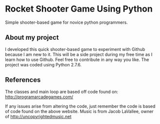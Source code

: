 # Rocket Shooter Game Using Python
Simple shooter-based game for novice python programmers.

## About my project
I developed this quick shooter-based game to experiment with Github because I am new to it. This will be a side project during
my free time as I learn how to use Github. Feel free to contribute in any way you like. The project was coded using Python 2.7.6.

## References
The classes and main loop are based off code found on: http://programarcadegames.com/

If any issues arise from altering the code, just remember the code is based of code found on the above website.
Music is from Jacob LaVallee, owner of http://uncopyrightedmusic.net
